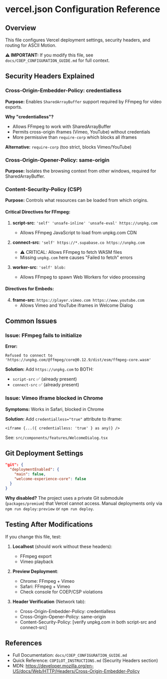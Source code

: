# vercel.json Configuration Reference

## Overview
This file configures Vercel deployment settings, security headers, and routing for ASCII Motion.

**⚠️ IMPORTANT:** If you modify this file, see `docs/COEP_CONFIGURATION_GUIDE.md` for full context.

## Security Headers Explained

### Cross-Origin-Embedder-Policy: credentialless
**Purpose:** Enables `SharedArrayBuffer` support required by FFmpeg for video exports.

**Why "credentialless"?**
- Allows FFmpeg to work with SharedArrayBuffer
- Permits cross-origin iframes (Vimeo, YouTube) without credentials
- More permissive than `require-corp` which blocks all iframes

**Alternative:** `require-corp` (too strict, blocks Vimeo/YouTube)

### Cross-Origin-Opener-Policy: same-origin
**Purpose:** Isolates the browsing context from other windows, required for SharedArrayBuffer.

### Content-Security-Policy (CSP)
**Purpose:** Controls what resources can be loaded from which origins.

#### Critical Directives for FFmpeg:

1. **script-src**: `'self' 'unsafe-inline' 'unsafe-eval' https://unpkg.com`
   - Allows FFmpeg JavaScript to load from unpkg.com CDN

2. **connect-src**: `'self' https://*.supabase.co https://unpkg.com`
   - ⚠️ CRITICAL: Allows FFmpeg to fetch WASM files
   - Missing `unpkg.com` here causes "Failed to fetch" errors

3. **worker-src**: `'self' blob:`
   - Allows FFmpeg to spawn Web Workers for video processing

#### Directives for Embeds:

4. **frame-src**: `https://player.vimeo.com https://www.youtube.com`
   - Allows Vimeo and YouTube iframes in Welcome Dialog

## Common Issues

### Issue: FFmpeg fails to initialize
**Error:**
```
Refused to connect to 'https://unpkg.com/@ffmpeg/core@0.12.9/dist/esm/ffmpeg-core.wasm'
```

**Solution:** Add `https://unpkg.com` to BOTH:
- `script-src` ✅ (already present)
- `connect-src` ✅ (already present)

### Issue: Vimeo iframe blocked in Chrome
**Symptoms:** Works in Safari, blocked in Chrome

**Solution:** Add `credentialless="true"` attribute to iframe:
```tsx
<iframe {...({ credentialless: 'true' } as any)} />
```

See: `src/components/features/WelcomeDialog.tsx`

## Git Deployment Settings

```json
"git": {
  "deploymentEnabled": {
    "main": false,
    "welcome-experience-core": false
  }
}
```

**Why disabled?** The project uses a private Git submodule (`packages/premium`) that Vercel cannot access. Manual deployments only via `npm run deploy:preview` or `npm run deploy`.

## Testing After Modifications

If you change this file, test:

1. **Localhost** (should work without these headers):
   - FFmpeg export
   - Vimeo playback

2. **Preview Deployment**:
   - Chrome: FFmpeg + Vimeo
   - Safari: FFmpeg + Vimeo
   - Check console for COEP/CSP violations

3. **Header Verification** (Network tab):
   - Cross-Origin-Embedder-Policy: credentialless
   - Cross-Origin-Opener-Policy: same-origin
   - Content-Security-Policy: [verify unpkg.com in both script-src and connect-src]

## References
- Full Documentation: `docs/COEP_CONFIGURATION_GUIDE.md`
- Quick Reference: `COPILOT_INSTRUCTIONS.md` (Security Headers section)
- MDN: https://developer.mozilla.org/en-US/docs/Web/HTTP/Headers/Cross-Origin-Embedder-Policy
